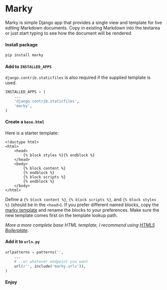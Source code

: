 # Marky

Marky is simple Django app that provides a single view and template for
live editing Markdown documents. Copy in existing Markdown into the textarea
or just start typing to see how the document will be rendered.

#### Install package

```bash
pip install marky
```

#### Add to `INSTALLED_APPS`

`django.contrib.staticfiles` is also required if the supplied template is used.

```python
INSTALLED_APPS = (
    ...
    'django.contrib.staticfiles',
    'marky',
)
```

#### Create a `base.html`

Here is a starter template:

```django
<!doctype html>
<html>
    <head>
        {% block styles %}{% endblock %}
    </head>
    <body>
        {% block content %}
        {% endblock %}
        {% block scripts %}
        {% endblock %}
    </body>
</html>
```

Define a `{% block content %}`, `{% block scripts %}`, and `{% block styles %}`
(should be in the `<head>`). If you prefer different named blocks, copy the
[marky template](https://github.com/bruth/marky/blob/master/marky/templates/marky/preview.html)
and rename the blocks to your preferences. Make sure the new template comes
first on the template lookup path.

_More a more complete base HTML template, I recommend using
[HTML5 Boilerplate](http://html5boilerplate.com)._

#### Add it to `urls.py`

```python
urlpatterns = patterns('',
    ...
    # ..or whatever endpoint you want
    url(r'', include('marky.urls')),
)
```

#### Enjoy
